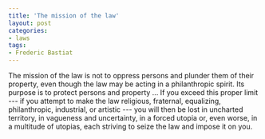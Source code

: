 ```yaml
---
title: 'The mission of the law'
layout: post
categories:
- laws
tags:
- Frederic Bastiat
---
```


The mission of the law is not to oppress persons and plunder them of their property, even though the law may be acting in a philanthropic spirit. Its purpose is to protect persons and property ... If you exceed this proper limit --- if you attempt to make the law religious, fraternal, equalizing, philanthropic, industrial, or artistic --- you will then be lost in uncharted territory, in vagueness and uncertainty, in a forced utopia or, even worse, in a multitude of utopias, each striving to seize the law and impose it on you.